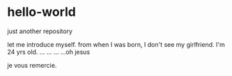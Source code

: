 # hello-world
just another repository

let me introduce myself.
from when I was born, I don't see my girlfriend.
I'm 24 yrs old.
...
...
...
...oh jesus

je vous remercie.
